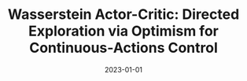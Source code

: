 ---
title: "Wasserstein Actor-Critic: Directed Exploration via Optimism for Continuous-Actions Control"
collection: publ_conferences
permalink: /publication/0020-2023-Wasserstein-Actor-Critic-Directed-Exploration-via-Optimism-for-Continuous-Actions-Control
note: 'To appear'
acceptance: 'Acceptance rate: 1721/8777 (19.6%)'
rankCORE: 'CORE 2021: A*'
rankGGS: 'GGS 2021: A++'
date: 2023-01-01
venue: 'The Thirty-Seventh AAAI Conference on Artificial Intelligence (AAAI)'
pubtype: 'conferences'
authors: ' Amarildo  Likmeta,  Matteo  Sacco,  Alberto Maria Metelli, and  Marcello  Restelli'
citation: ' Amarildo  Likmeta,  Matteo  Sacco,  Alberto Maria Metelli, and  Marcello  Restelli&quot;Wasserstein Actor-Critic: Directed Exploration via Optimism for Continuous-Actions Control.&quot; The Thirty-Seventh AAAI Conference on Artificial Intelligence (AAAI), 2023'
---